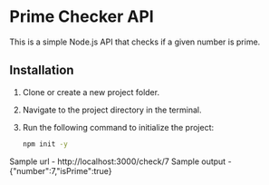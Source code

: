 # Prime Checker API

This is a simple Node.js API that checks if a given number is prime.

## Installation

1. Clone or create a new project folder.
2. Navigate to the project directory in the terminal.
3. Run the following command to initialize the project:

   ```sh
   npm init -y

Sample url - http://localhost:3000/check/7
Sample output - {"number":7,"isPrime":true}
